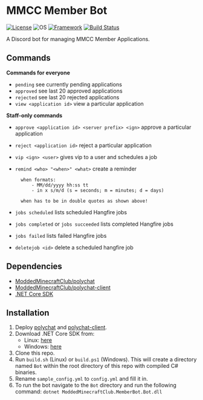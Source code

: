 # MMCC Member Bot
[![License](https://img.shields.io/badge/license-GPL--3.0-blue)](https://github.com/ModdedMinecraftClub/mmcc-member-bot/blob/master/LICENSE)
![OS](https://img.shields.io/badge/platform-linux%20%7C%20windows-orange)
[![Framework](https://img.shields.io/badge/framework-.NET%20Core%202.2-blueviolet)](https://dotnet.microsoft.com/download)
[![Build Status](https://travis-ci.org/ModdedMinecraftClub/mmcc-member-bot.svg?branch=master)](https://travis-ci.org/ModdedMinecraftClub/mmcc-member-bot)

A Discord bot for managing MMCC Member Applications.

## Commands
**Commands for everyone**
- `pending` see currently pending applications
- `approved` see last 20 approved applications
- `rejected` see last 20 rejected applications
- `view <application id>` view a particular application

**Staff-only commands**
- `approve <application id> <server prefix> <ign>` approve a particular application
- `reject <application id>` reject a particular application
- `vip <ign> <user>` gives vip to a user and schedules a job
- `remind <who> "<when>" <what>` create a reminder

        when formats:
            - MM/dd/yyyy hh:ss tt
            - in x s/m/d (s = seconds; m = minutes; d = days)

        when has to be in double quotes as shown above!
- `jobs scheduled` lists scheduled Hangfire jobs
- `jobs completed` or `jobs succeeded` lists completed Hangfire jobs
- `jobs failed` lists failed Hangfire jobs
- `deletejob <id>` delete a scheduled hangfire job

## Dependencies
- [ModdedMinecraftClub/polychat](https://github.com/ModdedMinecraftClub/polychat)
- [ModdedMinecraftClub/polychat-client](https://github.com/ModdedMinecraftClub/polychat)
- [.NET Core SDK](https://dotnet.microsoft.com/download)

## Installation
1. Deploy [polychat](https://github.com/ModdedMinecraftClub/polychat) and [polychat-client](https://github.com/ModdedMinecraftClub/polychat-client).
2. Download .NET Core SDK from:
    - Linux: [here](https://dotnet.microsoft.com/download/linux-package-manager/rhel/sdk-current)
    - Windows: [here](https://dotnet.microsoft.com/download/thank-you/dotnet-sdk-2.2.401-windows-x64-installer)
3. Clone this repo.
4. Run `build.sh` (Linux) or `build.ps1` (Windows). This will create a directory named `Bot` within the root directory of this repo with compiled C# binaries.
5. Rename `sample_config.yml` to `config.yml` and fill it in.
6. To run the bot navigate to the `Bot` directory and run the following command:
`dotnet ModdedMinecraftClub.MemberBot.Bot.dll`
